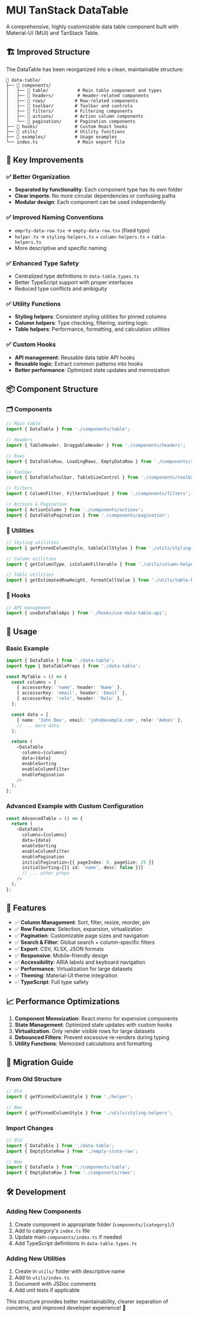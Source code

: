 # MUI TanStack DataTable

A comprehensive, highly customizable data table component built with Material-UI (MUI) and TanStack Table.

## 🏗️ Improved Structure

The DataTable has been reorganized into a clean, maintainable structure:

```
📁 data-table/
├── 📁 components/
│   ├── 📁 table/           # Main table component and types
│   ├── 📁 headers/         # Header-related components
│   ├── 📁 rows/           # Row-related components
│   ├── 📁 toolbar/        # Toolbar and controls
│   ├── 📁 filters/        # Filtering components
│   ├── 📁 actions/        # Action column components
│   └── 📁 pagination/     # Pagination components
├── 📁 hooks/              # Custom React hooks
├── 📁 utils/              # Utility functions
├── 📁 examples/           # Usage examples
└── index.ts               # Main export file
```

## 🎯 Key Improvements

### ✅ **Better Organization**
- **Separated by functionality**: Each component type has its own folder
- **Clear imports**: No more circular dependencies or confusing paths
- **Modular design**: Each component can be used independently

### ✅ **Improved Naming Conventions**
- `emprty-data-row.tsx` → `empty-data-row.tsx` (fixed typo)
- `helper.ts` → `styling-helpers.ts` + `column-helpers.ts` + `table-helpers.ts`
- More descriptive and specific naming

### ✅ **Enhanced Type Safety**
- Centralized type definitions in `data-table.types.ts`
- Better TypeScript support with proper interfaces
- Reduced type conflicts and ambiguity

### ✅ **Utility Functions**
- **Styling helpers**: Consistent styling utilities for pinned columns
- **Column helpers**: Type checking, filtering, sorting logic
- **Table helpers**: Performance, formatting, and calculation utilities

### ✅ **Custom Hooks**
- **API management**: Reusable data table API hooks
- **Reusable logic**: Extract common patterns into hooks  
- **Better performance**: Optimized state updates and memoization

## 📦 Component Structure

### 🗂️ Components
```typescript
// Main table
import { DataTable } from './components/table';

// Headers
import { TableHeader, DraggableHeader } from './components/headers';

// Rows
import { DataTableRow, LoadingRows, EmptyDataRow } from './components/rows';

// Toolbar
import { DataTableToolbar, TableSizeControl } from './components/toolbar';

// Filters
import { ColumnFilter, FilterValueInput } from './components/filters';

// Actions & Pagination
import { ActionColumn } from './components/actions';
import { DataTablePagination } from './components/pagination';
```

### 🔧 Utilities
```typescript
// Styling utilities
import { getPinnedColumnStyle, tableCellStyles } from './utils/styling-helpers';

// Column utilities
import { getColumnType, isColumnFilterable } from './utils/column-helpers';

// Table utilities
import { getEstimatedRowHeight, formatCellValue } from './utils/table-helpers';
```

### 🎣 Hooks
```typescript
// API management
import { useDataTableApi } from './hooks/use-data-table-api';
```

## 🚀 Usage

### Basic Example
```typescript
import { DataTable } from './data-table';
import type { DataTableProps } from './data-table';

const MyTable = () => {
  const columns = [
    { accessorKey: 'name', header: 'Name' },
    { accessorKey: 'email', header: 'Email' },
    { accessorKey: 'role', header: 'Role' },
  ];

  const data = [
    { name: 'John Doe', email: 'john@example.com', role: 'Admin' },
    // ... more data
  ];

  return (
    <DataTable
      columns={columns}
      data={data}
      enableSorting
      enableColumnFilter
      enablePagination
    />
  );
};
```

### Advanced Example with Custom Configuration
```typescript
const AdvancedTable = () => {
  return (
    <DataTable
      columns={columns}
      data={data}
      enableSorting
      enableColumnFilter
      enablePagination
      initialPagination={{ pageIndex: 0, pageSize: 25 }}
      initialSorting={[{ id: 'name', desc: false }]}
      // ... other props
    />
  );
};
```

## 🎨 Features

- ✅ **Column Management**: Sort, filter, resize, reorder, pin
- ✅ **Row Features**: Selection, expansion, virtualization
- ✅ **Pagination**: Customizable page sizes and navigation
- ✅ **Search & Filter**: Global search + column-specific filters
- ✅ **Export**: CSV, XLSX, JSON formats
- ✅ **Responsive**: Mobile-friendly design
- ✅ **Accessibility**: ARIA labels and keyboard navigation
- ✅ **Performance**: Virtualization for large datasets
- ✅ **Theming**: Material-UI theme integration
- ✅ **TypeScript**: Full type safety

## 📈 Performance Optimizations

1. **Component Memoization**: React.memo for expensive components
2. **State Management**: Optimized state updates with custom hooks
3. **Virtualization**: Only render visible rows for large datasets
4. **Debounced Filters**: Prevent excessive re-renders during typing
5. **Utility Functions**: Memoized calculations and formatting

## 🔄 Migration Guide

### From Old Structure
```typescript
// Old
import { getPinnedColumnStyle } from './helper';

// New
import { getPinnedColumnStyle } from './utils/styling-helpers';
```

### Import Changes
```typescript
// Old
import { DataTable } from './data-table';
import { EmptyStateRow } from './empty-state-row';

// New
import { DataTable } from './components/table';
import { EmptyDataRow } from './components/rows';
```

## 🛠️ Development

### Adding New Components
1. Create component in appropriate folder (`components/[category]/`)
2. Add to category's `index.ts` file
3. Update main `components/index.ts` if needed
4. Add TypeScript definitions in `data-table.types.ts`

### Adding New Utilities
1. Create in `utils/` folder with descriptive name
2. Add to `utils/index.ts`
3. Document with JSDoc comments
4. Add unit tests if applicable

This structure provides better maintainability, clearer separation of concerns, and improved developer experience! 🎉
